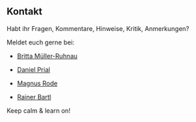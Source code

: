 ## Kontakt

Habt ihr Fragen, Kommentare, Hinweise, Kritik, Anmerkungen?

Meldet euch gerne bei:

- [Britta Müller-Ruhnau](https://www.linkedin.com/in/britta-müller-ruhnau)

- [Daniel Prial](https://www.linkedin.com/in/daniel-prial/)

- [Magnus Rode](https://magnus-rode.de/)

- [Rainer Bartl](https://www.linkedin.com/in/rainerbartl/)

Keep calm & learn on!
